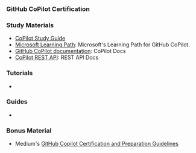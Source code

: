 ### <a name="GitHub-CoPilot-Certification"></a> GitHub CoPilot Certification

### Study Materials

- [CoPilot Study Guide](https://assets.ctfassets.net/wfutmusr1t3h/3i7ISEUsTLBgOGrWrML07y/dd586e2b2b607988e2679ed8cce36a76/github-copilot-exam-preparation-study-guide.pdf)
- [Microsoft Learning Path](https://learn.microsoft.com/en-us/training/paths/copilot/): Microsoft's Learning Path for GitHub CoPilot.
- [GitHub CoPilot documentation](https://docs.github.com/en/copilot/about-github-copilot/what-is-github-copilot): CoPilot Docs
- [CoPilot REST API](https://docs.github.com/en/rest/copilot/copilot-metrics?apiVersion=2022-11-28): REST API Docs

### Tutorials

- 
  
### Guides

- 

### Bonus Material

- Medium's [GitHub Copilot Certification and Preparation Guidelines](https://medium.com/@neungszad/github-copilot-certification-and-preparation-guidelines-c2d1a7777052)
